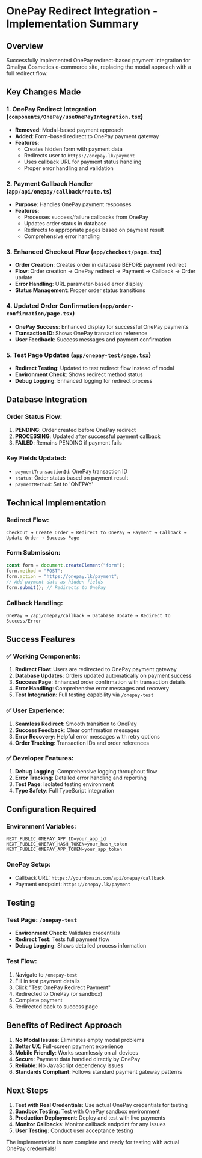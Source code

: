 # OnePay Redirect Integration - Implementation Summary

## Overview

Successfully implemented OnePay redirect-based payment integration for Omaliya Cosmetics e-commerce site, replacing the modal approach with a full redirect flow.

## Key Changes Made

### 1. **OnePay Redirect Integration** (`components/OnePay/useOnePayIntegration.tsx`)

- **Removed**: Modal-based payment approach
- **Added**: Form-based redirect to OnePay payment gateway
- **Features**:
  - Creates hidden form with payment data
  - Redirects user to `https://onepay.lk/payment`
  - Uses callback URL for payment status handling
  - Proper error handling and validation

### 2. **Payment Callback Handler** (`app/api/onepay/callback/route.ts`)

- **Purpose**: Handles OnePay payment responses
- **Features**:
  - Processes success/failure callbacks from OnePay
  - Updates order status in database
  - Redirects to appropriate pages based on payment result
  - Comprehensive error handling

### 3. **Enhanced Checkout Flow** (`app/checkout/page.tsx`)

- **Order Creation**: Creates order in database BEFORE payment redirect
- **Flow**: Order creation → OnePay redirect → Payment → Callback → Order update
- **Error Handling**: URL parameter-based error display
- **Status Management**: Proper order status transitions

### 4. **Updated Order Confirmation** (`app/order-confirmation/page.tsx`)

- **OnePay Success**: Enhanced display for successful OnePay payments
- **Transaction ID**: Shows OnePay transaction reference
- **User Feedback**: Success messages and payment confirmation

### 5. **Test Page Updates** (`app/onepay-test/page.tsx`)

- **Redirect Testing**: Updated to test redirect flow instead of modal
- **Environment Check**: Shows redirect method status
- **Debug Logging**: Enhanced logging for redirect process

## Database Integration

### Order Status Flow:

1. **PENDING**: Order created before OnePay redirect
2. **PROCESSING**: Updated after successful payment callback
3. **FAILED**: Remains PENDING if payment fails

### Key Fields Updated:

- `paymentTransactionId`: OnePay transaction ID
- `status`: Order status based on payment result
- `paymentMethod`: Set to 'ONEPAY'

## Technical Implementation

### Redirect Flow:

```
Checkout → Create Order → Redirect to OnePay → Payment → Callback → Update Order → Success Page
```

### Form Submission:

```javascript
const form = document.createElement("form");
form.method = "POST";
form.action = "https://onepay.lk/payment";
// Add payment data as hidden fields
form.submit(); // Redirects to OnePay
```

### Callback Handling:

```
OnePay → /api/onepay/callback → Database Update → Redirect to Success/Error
```

## Success Features

### ✅ **Working Components:**

1. **Redirect Flow**: Users are redirected to OnePay payment gateway
2. **Database Updates**: Orders updated automatically on payment success
3. **Success Page**: Enhanced order confirmation with transaction details
4. **Error Handling**: Comprehensive error messages and recovery
5. **Test Integration**: Full testing capability via `/onepay-test`

### ✅ **User Experience:**

1. **Seamless Redirect**: Smooth transition to OnePay
2. **Success Feedback**: Clear confirmation messages
3. **Error Recovery**: Helpful error messages with retry options
4. **Order Tracking**: Transaction IDs and order references

### ✅ **Developer Features:**

1. **Debug Logging**: Comprehensive logging throughout flow
2. **Error Tracking**: Detailed error handling and reporting
3. **Test Page**: Isolated testing environment
4. **Type Safety**: Full TypeScript integration

## Configuration Required

### Environment Variables:

```
NEXT_PUBLIC_ONEPAY_APP_ID=your_app_id
NEXT_PUBLIC_ONEPAY_HASH_TOKEN=your_hash_token
NEXT_PUBLIC_ONEPAY_APP_TOKEN=your_app_token
```

### OnePay Setup:

- Callback URL: `https://yourdomain.com/api/onepay/callback`
- Payment endpoint: `https://onepay.lk/payment`

## Testing

### Test Page: `/onepay-test`

- **Environment Check**: Validates credentials
- **Redirect Test**: Tests full payment flow
- **Debug Logging**: Shows detailed process information

### Test Flow:

1. Navigate to `/onepay-test`
2. Fill in test payment details
3. Click "Test OnePay Redirect Payment"
4. Redirected to OnePay (or sandbox)
5. Complete payment
6. Redirected back to success page

## Benefits of Redirect Approach

1. **No Modal Issues**: Eliminates empty modal problems
2. **Better UX**: Full-screen payment experience
3. **Mobile Friendly**: Works seamlessly on all devices
4. **Secure**: Payment data handled directly by OnePay
5. **Reliable**: No JavaScript dependency issues
6. **Standards Compliant**: Follows standard payment gateway patterns

## Next Steps

1. **Test with Real Credentials**: Use actual OnePay credentials for testing
2. **Sandbox Testing**: Test with OnePay sandbox environment
3. **Production Deployment**: Deploy and test with live payments
4. **Monitor Callbacks**: Monitor callback endpoint for any issues
5. **User Testing**: Conduct user acceptance testing

The implementation is now complete and ready for testing with actual OnePay credentials!
